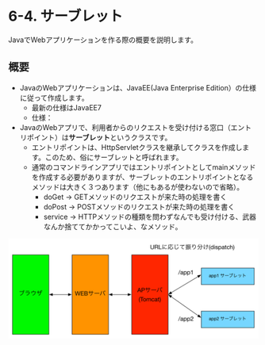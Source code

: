 # 6-4. サーブレット

JavaでWebアプリケーションを作る際の概要を説明します。

## 概要
- JavaのWebアプリケーションは、JavaEE(Java Enterprise Edition）の仕様に従って作成します。
    - 最新の仕様はJavaEE7
    - 仕様：
- JavaのWebアプリで、利用者からのリクエストを受け付ける窓口（エントリポイント）は**サーブレット**というクラスです。
    - エントリポイントは、HttpServletクラスを継承してクラスを作成します。このため、俗にサーブレットと呼ばれます。
    - 通常のコマンドラインアプリではエントリポイントとしてmainメソッドを作成する必要がありますが、サーブレットのエントリポイントとなるメソッドは大きく３つあります（他にもあるが使わないので省略）。
        - doGet -> GETメソッドのリクエストが来た時の処理を書く
        - doPost -> POSTメソッドのリクエストが来た時の処理を書く
        - service -> HTTPメソッドの種類を問わずなんでも受け付ける、武器なんか捨ててかかってこいよ、なメソッド。

![](../images/image-06-0003.png)